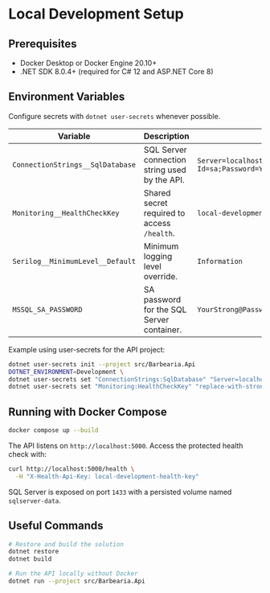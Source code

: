 # Local Development Setup

## Prerequisites
- Docker Desktop or Docker Engine 20.10+
- .NET SDK 8.0.4+ (required for C# 12 and ASP.NET Core 8)

## Environment Variables
Configure secrets with `dotnet user-secrets` whenever possible.

| Variable | Description | Default | Scope |
| --- | --- | --- | --- |
| `ConnectionStrings__SqlDatabase` | SQL Server connection string used by the API. | `Server=localhost,1433;Database=Barbearia;User Id=sa;Password=YourStrong@Password1;Encrypt=False;TrustServerCertificate=True` | API |
| `Monitoring__HealthCheckKey` | Shared secret required to access `/health`. | `local-development-health-key` | API |
| `Serilog__MinimumLevel__Default` | Minimum logging level override. | `Information` | API |
| `MSSQL_SA_PASSWORD` | SA password for the SQL Server container. | `YourStrong@Password1` | Database |

Example using user-secrets for the API project:

```bash
dotnet user-secrets init --project src/Barbearia.Api
DOTNET_ENVIRONMENT=Development \
dotnet user-secrets set "ConnectionStrings:SqlDatabase" "Server=localhost,1433;Database=Barbearia;User Id=sa;Password=YourStrong@Password1;Encrypt=False;TrustServerCertificate=True" --project src/Barbearia.Api
dotnet user-secrets set "Monitoring:HealthCheckKey" "replace-with-strong-key" --project src/Barbearia.Api
```

## Running with Docker Compose

```bash
docker compose up --build
```

The API listens on `http://localhost:5000`. Access the protected health check with:

```bash
curl http://localhost:5000/health \
  -H "X-Health-Api-Key: local-development-health-key"
```

SQL Server is exposed on port `1433` with a persisted volume named `sqlserver-data`.

## Useful Commands

```bash
# Restore and build the solution
dotnet restore
dotnet build

# Run the API locally without Docker
dotnet run --project src/Barbearia.Api
```
